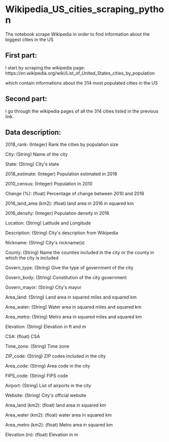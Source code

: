 <body>
<h1>Wikipedia_US_cities_scraping_python</h1>

<p>The notebook scrape Wikipedia in order to find information about the biggest cities in the US</p>

<h2>First part:</h2>
<p>I start by scraping the wikipedia page: https://en.wikipedia.org/wiki/List_of_United_States_cities_by_population</p>
<p>which contain informations about the 314 most populated cities in the US</p>

<h2>Second part:</h2>
<p>I go through the wikipedia pages of all the 314 cities listed in the previous link.</p>

<h2>Data description:</h2>
<p>2018_rank: (Integer) Rank the cities by population size</p>
<p>City: (String) Name of the city</p>
<p>State: (String) City's state</p>
<p>2018_estimate: (Integer) Population estimated in 2018</p>
<p>2010_census: (Integer) Population in 2010</p>
<p>Change (%): (float) Percentage of change between 2010 and 2018</p>
<p>2016_land_area (km2): (float) land area in 2016 in squared km</p>
<p>2016_density: (Integer) Population density in 2016</p>
<p>Location: (String) Latitude and Longitude</p>
<p>Description: (String) City's description from Wikipedia</p>
<p>Nickname: (String) City's nickname(s)</p>
<p>County: (String) Name the counties included in the city or the county in which the city is included</p>
<p>Govern_type: (String) Give the type of government of the city</p>
<p>Govern_body: (String) Constitution of the city government</p>
<p>Govern_mayor: (String) City's mayor</p>
<p>Area_land: (String) Land area in squared miles and squared km</p>
<p>Area_water: (String) Water area in squared miles and squared km</p>
<p>Area_metro: (String) Metro area in squared miles and squared km</p>
<p>Elevation: (String) Elevation in ft and m</p>
<p>CSA: (float) CSA</p>
<p>Time_zone: (String) Time zone</p>
<p>ZIP_code: (String) ZIP codes included in the city</p>
<p>Area_code: (String) Area code in the city</p>
<p>FIPS_code: (String) FIPS code</p>
<p>Airport: (String) List of airports in the city</p>
<p>Website: (String) City's official website</p>
<p>Area_land (km2): (float) land area in squared km</p>
<p>Area_water (km2): (float) water area in squared km</p>
<p>Area_metro (km2): (float) Metro area in squared km</p>
<p>Elevation (m): (float) Elevation in m</p>
